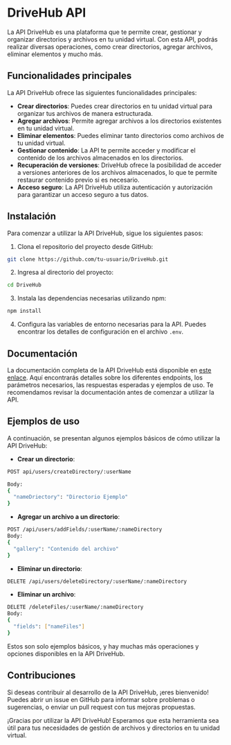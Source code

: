 # DriveHub API

La API DriveHub es una plataforma que te permite crear, gestionar y organizar directorios y archivos en tu unidad virtual. Con esta API, podrás realizar diversas operaciones, como crear directorios, agregar archivos, eliminar elementos y mucho más.

## Funcionalidades principales

La API DriveHub ofrece las siguientes funcionalidades principales:

- **Crear directorios**: Puedes crear directorios en tu unidad virtual para organizar tus archivos de manera estructurada.
- **Agregar archivos**: Permite agregar archivos a los directorios existentes en tu unidad virtual.
- **Eliminar elementos**: Puedes eliminar tanto directorios como archivos de tu unidad virtual.
- **Gestionar contenido**: La API te permite acceder y modificar el contenido de los archivos almacenados en los directorios.
- **Recuperación de versiones**: DriveHub ofrece la posibilidad de acceder a versiones anteriores de los archivos almacenados, lo que te permite restaurar contenido previo si es necesario.
- **Acceso seguro**: La API DriveHub utiliza autenticación y autorización para garantizar un acceso seguro a tus datos.

## Instalación

Para comenzar a utilizar la API DriveHub, sigue los siguientes pasos:

1. Clona el repositorio del proyecto desde GitHub:

```bash
git clone https://github.com/tu-usuario/DriveHub.git
```

2. Ingresa al directorio del proyecto:

```bash
cd DriveHub
```

3. Instala las dependencias necesarias utilizando npm:

```bash
npm install
```

4. Configura las variables de entorno necesarias para la API. Puedes encontrar los detalles de configuración en el archivo `.env`.

## Documentación

La documentación completa de la API DriveHub está disponible en [este enlace]([[https://drivehub-api-docs.com](https://api-drivehub-production.up.railway.app/api-docs/)](https://api-drivehub-production.up.railway.app/api-docs/)). Aquí encontrarás detalles sobre los diferentes endpoints, los parámetros necesarios, las respuestas esperadas y ejemplos de uso. Te recomendamos revisar la documentación antes de comenzar a utilizar la API.

## Ejemplos de uso

A continuación, se presentan algunos ejemplos básicos de cómo utilizar la API DriveHub:

- **Crear un directorio**:

```bash
POST api/users/createDirectory/:userName

Body:
{
  "nameDriectory": "Directorio Ejemplo"
}
```

- **Agregar un archivo a un directorio**:

```bash
POST /api/users/addFields/:userName/:nameDirectory
Body:
{
  "gallery": "Contenido del archivo"
}
```

- **Eliminar un directorio**:

```bash
DELETE /api/users/deleteDirectory/:userName/:nameDirectory
```

- **Eliminar un archivo**:

```bash
DELETE /deleteFiles/:userName/:nameDirectory
Body:
{
  "fields": ["nameFiles"]
}
```

Estos son solo ejemplos básicos, y hay muchas más operaciones y opciones disponibles en la API DriveHub.

## Contribuciones

Si deseas contribuir al desarrollo de la API DriveHub, ¡eres bienvenido! Puedes abrir un issue en GitHub para informar sobre problemas o sugerencias, o enviar un pull request con tus mejoras propuestas.

¡Gracias por utilizar la API DriveHub! Esperamos que esta herramienta sea útil para tus necesidades de gestión de archivos y directorios en tu unidad virtual.

